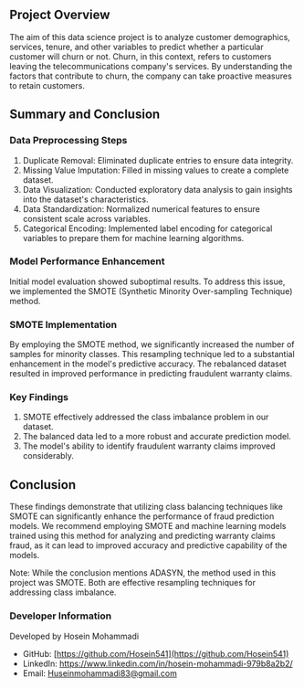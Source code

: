 ## Project Overview
The aim of this data science project is to analyze customer demographics, services, tenure, and other variables to predict whether a particular customer will churn or not. Churn, in this context, refers to customers leaving the telecommunications company's services. By understanding the factors that contribute to churn, the company can take proactive measures to retain customers.

## Summary and Conclusion 

### Data Preprocessing Steps
1. Duplicate Removal: Eliminated duplicate entries to ensure data integrity.
2. Missing Value Imputation: Filled in missing values to create a complete dataset.
3. Data Visualization: Conducted exploratory data analysis to gain insights into the dataset's characteristics.
4. Data Standardization: Normalized numerical features to ensure consistent scale across variables.
5. Categorical Encoding: Implemented label encoding for categorical variables to prepare them for machine learning algorithms.

### Model Performance Enhancement

Initial model evaluation showed suboptimal results. To address this issue, we implemented the SMOTE (Synthetic Minority Over-sampling Technique) method.

### SMOTE Implementation

By employing the SMOTE method, we significantly increased the number of samples for minority classes. This resampling technique led to a substantial enhancement in the model's predictive accuracy. The rebalanced dataset resulted in improved performance in predicting fraudulent warranty claims.

### Key Findings

1. SMOTE effectively addressed the class imbalance problem in our dataset.
2. The balanced data led to a more robust and accurate prediction model.
3. The model's ability to identify fraudulent warranty claims improved considerably.

## Conclusion

These findings demonstrate that utilizing class balancing techniques like SMOTE can significantly enhance the performance of fraud prediction models. We recommend employing SMOTE and machine learning models trained using this method for analyzing and predicting warranty claims fraud, as it can lead to improved accuracy and predictive capability of the models.

Note: While the conclusion mentions ADASYN, the method used in this project was SMOTE. Both are effective resampling techniques for addressing class imbalance.

### Developer Information

Developed by Hosein Mohammadi

- GitHub: [https://github.com/Hosein541](https://github.com/Hosein541)
- LinkedIn: https://www.linkedin.com/in/hosein-mohammadi-979b8a2b2/
- Email: Huseinmohammadi83@gmail.com
